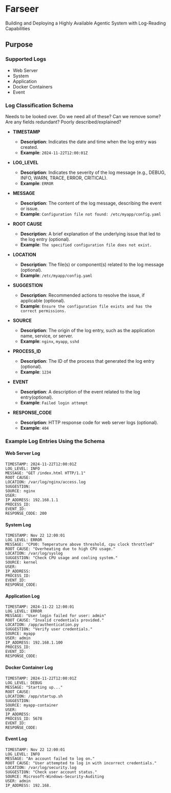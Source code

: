 # Farseer

Building and Deploying a Highly Available Agentic System with Log-Reading Capabilities

## Purpose

### Supported Logs

- Web Server
- System
- Application
- Docker Containers
- Event

### Log Classification Schema

Needs to be looked over. Do we need all of these? Can we remove some? Are any fields redundant? Poorly described/explained?

- **TIMESTAMP**
  - **Description**: Indicates the date and time when the log entry was created.
  - **Example**: `2024-11-22T12:00:01Z`

- **LOG_LEVEL**
  - **Description**: Indicates the severity of the log message (e.g., DEBUG, INFO, WARN, TRACE, ERROR, CRITICAL).
  - **Example**: `ERROR`

- **MESSAGE**
  - **Description**: The content of the log message, describing the event or issue.
  - **Example**: `Configuration file not found: /etc/myapp/config.yaml`

- **ROOT CAUSE**
  - **Description**: A brief explanation of the underlying issue that led to the log entry (optional).
  - **Example**: `The specified configuration file does not exist.`

- **LOCATION**
  - **Description**: The file(s) or component(s) related to the log message (optional).
  - **Example**: `/etc/myapp/config.yaml`

- **SUGGESTION**
  - **Description**: Recommended actions to resolve the issue, if applicable (optional).
  - **Example**: `Ensure the configuration file exists and has the correct permissions.`

- **SOURCE**
  - **Description**: The origin of the log entry, such as the application name, service, or server.
  - **Example**: `nginx`, `myapp`, `sshd`

- **PROCESS_ID**
  - **Description**: The ID of the process that generated the log entry (optional).
  - **Example**: `1234`

- **EVENT**
  - **Description**: A description of the event related to the log entry(optional).
  - **Example**: `Failed login attempt`

- **RESPONSE_CODE**
  - **Description**: HTTP response code for web server logs (optional).
  - **Example**: `404`

### Example Log Entries Using the Schema

#### Web Server Log

```log
TIMESTAMP: 2024-11-22T12:00:01Z
LOG_LEVEL: INFO
MESSAGE: "GET /index.html HTTP/1.1"
ROOT CAUSE: 
LOCATION: /var/log/nginx/access.log
SUGGESTION: 
SOURCE: nginx
USER: 
IP_ADDRESS: 192.168.1.1
PROCESS_ID: 
EVENT_ID: 
RESPONSE_CODE: 200
```

#### System Log

```log
TIMESTAMP: Nov 22 12:00:01
LOG_LEVEL: ERROR
MESSAGE: "CPU0: Temperature above threshold, cpu clock throttled"
ROOT CAUSE: "Overheating due to high CPU usage."
LOCATION: /var/log/syslog
SUGGESTION: "Check CPU usage and cooling system."
SOURCE: kernel
USER: 
IP_ADDRESS: 
PROCESS_ID: 
EVENT_ID: 
RESPONSE_CODE: 
```

#### Application Log

```log
TIMESTAMP: 2024-11-22 12:00:01
LOG_LEVEL: ERROR
MESSAGE: "User login failed for user: admin"
ROOT CAUSE: "Invalid credentials provided."
LOCATION: /app/authentication.py
SUGGESTION: "Verify user credentials."
SOURCE: myapp
USER: admin
IP_ADDRESS: 192.168.1.100
PROCESS_ID: 
EVENT_ID: 
RESPONSE_CODE: 
```

#### Docker Container Log

```log
TIMESTAMP: 2024-11-22T12:00:01Z
LOG_LEVEL: DEBUG
MESSAGE: "Starting up..."
ROOT CAUSE: 
LOCATION: /app/startup.sh
SUGGESTION: 
SOURCE: myapp-container
USER: 
IP_ADDRESS: 
PROCESS_ID: 5678
EVENT_ID: 
RESPONSE_CODE: 
```

#### Event Log

```log
TIMESTAMP: Nov 22 12:00:01
LOG_LEVEL: INFO
MESSAGE: "An account failed to log on."
ROOT CAUSE: "User attempted to log in with incorrect credentials."
LOCATION: /var/log/security.log
SUGGESTION: "Check user account status."
SOURCE: Microsoft-Windows-Security-Auditing
USER: admin
IP_ADDRESS: 192.168.
```

